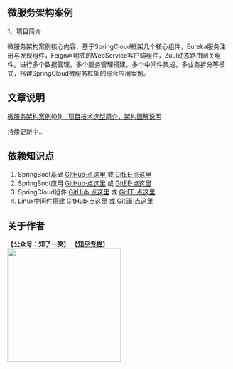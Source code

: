 ## 微服务架构案例
1、项目简介

微服务架构案例核心内容，基于SpringCloud框架几个核心组件，Eureka服务注册与发现组件，Feign声明式的WebService客户端组件，Zuul动态路由网关组件。进行多个数据管理，多个服务管理搭建，多个中间件集成，多业务拆分等模式，搭建SpringCloud微服务框架的综合应用案例。


## 文章说明

[微服务架构案例(01)：项目技术选型简介，架构图解说明](https://mp.weixin.qq.com/s?__biz=MzU4Njg0MzYwNw==&mid=2247484173&idx=1&sn=0adceb6d5261aa1d59908043ff690423&chksm=fdf457b5ca83dea3203e5901771ba1cb49ce05db5b700c21536111f2e251373a484da123f0c2&token=1855594949&lang=zh_CN#rd)<br/>

持续更新中...

## 依赖知识点

1. SpringBoot基础  [GitHub·点这里](https://github.com/cicadasmile/spring-boot-base) 或  [GitEE·点这里](https://gitee.com/cicadasmile/spring-boot-base)
2. SpringBoot应用  [GitHub·点这里](https://github.com/cicadasmile/middle-ware-parent) 或  [GitEE·点这里](https://gitee.com/cicadasmile/middle-ware-parent)
3. SpringCloud组件  [GitHub·点这里](https://github.com/cicadasmile/spring-cloud-base) 或  [GitEE·点这里](https://gitee.com/cicadasmile/spring-cloud-base)
4. Linux中间件搭建  [GitHub·点这里](https://github.com/cicadasmile/linux-system-base) 或  [GitEE·点这里](https://gitee.com/cicadasmile/linux-system-base)

## 关于作者
【<b>公众号：知了一笑</b>】    【<b>[知乎专栏](https://www.zhihu.com/people/cicadasmile/columns)</b>】<br/>
<img width="255px" height="255px" src="https://avatars0.githubusercontent.com/u/50793885?s=460&v=4"/><br/>
